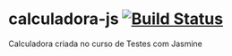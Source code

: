 # calculadora-js [![Build Status](https://travis-ci.org/rafaelsampy/calculadora-js.svg?branch=master)](https://travis-ci.org/rafaelsampy/calculadora-js)
Calculadora criada no curso de Testes com Jasmine